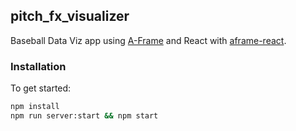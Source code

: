 ## pitch_fx_visualizer

Baseball Data Viz app using
[A-Frame](https://aframe.io) and React with
[aframe-react](https://github.com/ngokevin/aframe-react).

### Installation

To get started:

```bash
npm install
npm run server:start && npm start
```
